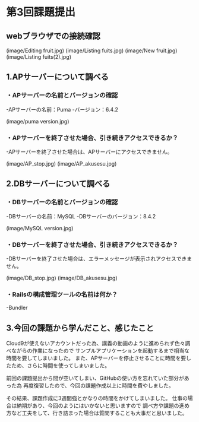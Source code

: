 # 第3回課題提出

## webブラウザでの接続確認

(image/Editing fruit.jpg)
(image/Listing fuits.jpg)
(image/New fruit.jpg)
(image/Listing fuits(2).jpg)

## 1.APサーバーについて調べる

### ・APサーバーの名前とバージョンの確認
-APサーバーの名前：Puma
-バージョン：6.4.2

(image/puma version.jpg)

### ・APサーバーを終了させた場合、引き続きアクセスできるか？
-APサーバーを終了させた場合は、APサーバーにアクセスできません。

(image/AP_stop.jpg)
(image/AP_akusesu.jpg)

## 2.DBサーバーについて調べる

### ・DBサーバーの名前とバージョンの確認
-DBサーバーの名前：MySQL
-DBサーバーのバージョン：8.4.2

(image/MySQL version.jpg)

### ・DBサーバーを終了させた場合、引き続きアクセスできるか？
-DBサーバーを終了させた場合は、エラーメッセージが表示されアクセスできません。

(image/DB_stop.jpg)
(image/DB_akusesu.jpg)

### ・Railsの構成管理ツールの名前は何か？
-Bundler


## 3.今回の課題から学んだこと、感じたこと
 Cloud9が使えないアカウントだった為、講義の動画のように進められず色々調べながらの作業になったので
サンプルアプリケーションを起動するまで相当な時間を要してしまいました。
また、APサーバーを停止させることに時間を要したため、さらに時間を使ってしまいました。

 前回の課題提出から間が空いてしまい、GitHubの使い方を忘れていた部分があった為
再度復習したので、今回の課題作成以上に時間を費やしました。

その結果、課題作成に3週間強とかなりの時間をかけてしまいました。
仕事の場合は納期があり、今回のようにはいかないと思いますので
調べ方や課題の進め方など工夫をして、行き詰まった場合は質問することも大事だと思いました。

